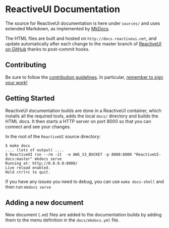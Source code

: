 # ReactiveUI Documentation

The source for ReactiveUI documentation is here under `sources/` and uses extended
Markdown, as implemented by [MkDocs](http://mkdocs.org).

The HTML files are built and hosted on `http://docs.reactiveui.net`, and update
automatically after each change to the master branch of [ReactiveUI on
GitHub](https://github.com/ReactiveUI/ReactiveUI) thanks to post-commit hooks. 

## Contributing

Be sure to follow the [contribution guidelines](../CONTRIBUTING.md).
In particular, [remember to sign your work!](../CONTRIBUTING.md#sign-your-work)

## Getting Started

ReactiveUI documentation builds are done in a ReactiveUI container, which installs all
the required tools, adds the local `docs/` directory and builds the HTML docs.
It then starts a HTTP server on port 8000 so that you can connect and see your
changes.

In the root of the `ReactiveUI` source directory:

    $ make docs
    .... (lots of output) ....
    $ ReactiveUI run --rm -it  -e AWS_S3_BUCKET -p 8000:8000 "ReactiveUI-docs:master" mkdocs serve
    Running at: http://0.0.0.0:8000/
    Live reload enabled.
    Hold ctrl+c to quit.

If you have any issues you need to debug, you can use `make docs-shell` and then
run `mkdocs serve`

## Adding a new document

New document (`.md`) files are added to the documentation builds by adding them
to the menu definition in the `docs/mkdocs.yml` file.

